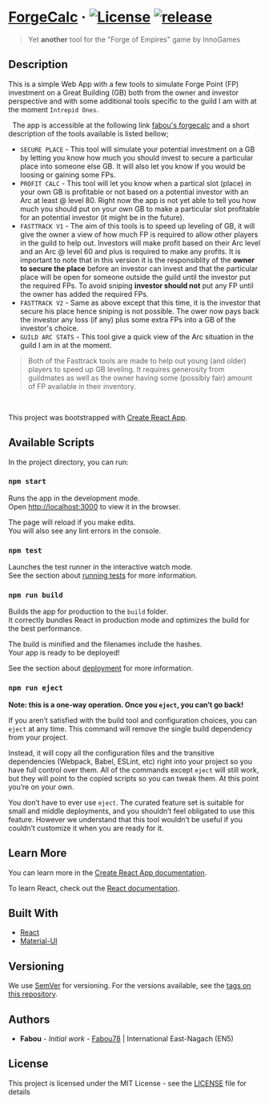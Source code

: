 # [ForgeCalc](https://fabou78.github.io/forgecalc/) &middot; [![License](http://img.shields.io/:license-mit-blue.svg?style=flat-square)](http://badges.mit-license.org)  [![release](https://img.shields.io/github/v/release/fabou78/forgecalc?style=flat-square)](https://github.com/fabou78/forgecalc/releases)

> Yet **another** tool for the "Forge of Empires" game by InnoGames  

## Description

This is a simple Web App with a few tools to simulate Forge Point (FP) investment on a Great Building (GB) both from the owner and investor perspective and with some additional tools specific to the guild I am with at the moment ``Intrepid Ones``.

&nbsp;
The app is accessible at the following link [fabou's forgecalc](https://fabou78.github.io/forgecalc/) and a short description of the tools available is listed bellow;
* ``SECURE PLACE`` - This tool will simulate your potential investment on a GB by letting you know how much you should invest to secure a particular place into someone else GB. It will also let you know if you would be loosing or gaining some FPs.
* ``PROFIT CALC`` - This tool will let you know when a partical slot (place) in your own GB is profitable or not based on a potential investor with an Arc at least @ level 80. Right now the app is not yet able to tell you how much you should put on your own GB to make a particular slot profitable for an potential investor (it might be in the future).
* ``FASTTRACK V1`` - The aim of this tools is to speed up leveling of GB, it will give the owner a view of how much FP is required to allow other players in the guild to help out.  Investors will make profit based on their Arc level and an Arc @ level 60 and plus is required to make any profits. It is important to note that in this version it is the responsiblity of the **owner to secure the place** before an investor can invest and that the particular place will be open for someone outside the guild until the investor put the required FPs. To avoid sniping **investor should not** put any FP until the owner has added the required FPs.
* ``FASTTRACK V2`` - Same as above except that this time, it is the investor that secure his place hence sniping is not possible. The ower now pays back the investor any loss (if any) plus some extra FPs into a GB of the investor's choice.
* ``GUILD ARC STATS`` - This tool give a quick view of the Arc situation in the guild I am in at the moment.

> Both of the Fasttrack tools are made to help out young (and older) players to speed up GB leveling. It requires generosity from guildmates as well as the owner having some (possibly fair) amount of FP available in their inventory.

&nbsp;

This project was bootstrapped with [Create React App](https://github.com/facebook/create-react-app).

## Available Scripts

In the project directory, you can run:

### `npm start`

Runs the app in the development mode.<br>
Open [http://localhost:3000](http://localhost:3000) to view it in the browser.

The page will reload if you make edits.<br>
You will also see any lint errors in the console.

### `npm test`

Launches the test runner in the interactive watch mode.<br>
See the section about [running tests](https://facebook.github.io/create-react-app/docs/running-tests) for more information.

### `npm run build`

Builds the app for production to the `build` folder.<br>
It correctly bundles React in production mode and optimizes the build for the best performance.

The build is minified and the filenames include the hashes.<br>
Your app is ready to be deployed!

See the section about [deployment](https://facebook.github.io/create-react-app/docs/deployment) for more information.

### `npm run eject`

**Note: this is a one-way operation. Once you `eject`, you can’t go back!**

If you aren’t satisfied with the build tool and configuration choices, you can `eject` at any time. This command will remove the single build dependency from your project.

Instead, it will copy all the configuration files and the transitive dependencies (Webpack, Babel, ESLint, etc) right into your project so you have full control over them. All of the commands except `eject` will still work, but they will point to the copied scripts so you can tweak them. At this point you’re on your own.

You don’t have to ever use `eject`. The curated feature set is suitable for small and middle deployments, and you shouldn’t feel obligated to use this feature. However we understand that this tool wouldn’t be useful if you couldn’t customize it when you are ready for it.

## Learn More

You can learn more in the [Create React App documentation](https://facebook.github.io/create-react-app/docs/getting-started).

To learn React, check out the [React documentation](https://reactjs.org/).

## Built With

* [React](https://reactjs.org/) 
* [Material-UI](https://material-ui.com/)

## Versioning

We use [SemVer](http://semver.org/) for versioning. For the versions available, see the [tags on this repository](https://github.com/fabou78/forgecalc/tags). 

## Authors

* **Fabou** - *Initial work* - [Fabou78](https://github.com/fabou78) | International East-Nagach (EN5)


## License

This project is licensed under the MIT License - see the [LICENSE](LICENSE) file for details

